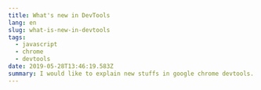 ```yaml
---
title: What's new in DevTools
lang: en
slug: what-is-new-in-devtools
tags:
  - javascript
  - chrome
  - devtools
date: 2019-05-28T13:46:19.583Z
summary: I would like to explain new stuffs in google chrome devtools.
---
```


